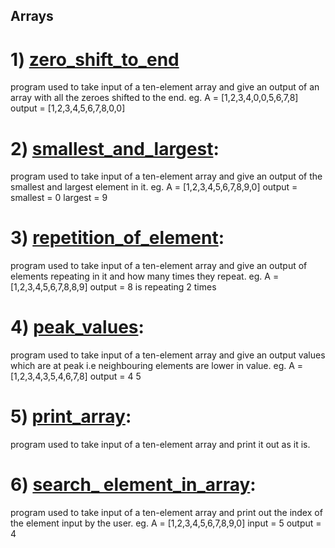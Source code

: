 ## Arrays
# 1) [zero_shift_to_end](https://github.com/MehulSaini/Arrays/blob/31c0e6c13b103f4127cf60a7417dd849a9a6685b/zero_shift_to_end.cpp)
program used to take input of a ten-element array and give an output of an array with all the zeroes shifted to the end.
eg. A = [1,2,3,4,0,0,5,6,7,8]
output = [1,2,3,4,5,6,7,8,0,0]

# 2) [smallest_and_largest](https://github.com/MehulSaini/Arrays/blob/dc3e532519ce2fac55d85fe5406946393fbdf45b/smallest_and_largest.cpp):
program used to take input of a ten-element array and give an output of the smallest and largest element in it.
eg. A = [1,2,3,4,5,6,7,8,9,0]
output = smallest = 0
largest = 9

# 3) [repetition_of_element](https://github.com/MehulSaini/Arrays/blob/4ba9c7995e57d31336d9690238353d7a3709319a/repetition_of_element.cpp):
program used to take input of a ten-element array and give an output of elements repeating in it and how many times they repeat.
eg. A = [1,2,3,4,5,6,7,8,8,9]
output = 8 is repeating 2 times

# 4) [peak_values](https://github.com/MehulSaini/Arrays/blob/f46d48c69baf62f94fba4a81959d39979ce99a8a/peak_values.cpp):
program used to take input of a ten-element array and give an output values which are at peak i.e neighbouring elements are lower in value.
eg. A = [1,2,3,4,3,5,4,6,7,8]
output = 4 5

# 5) [print_array](https://github.com/MehulSaini/Arrays/blob/6f3314baa8a85990bc1402842f198e722c6d8a8d/print_array.cpp):
program used to take input of a ten-element array and print it out as it is.

# 6) [search_ element_in_array](https://github.com/MehulSaini/Arrays/blob/bea7aef0483a00606f7cef98bcff0b751f29f0c7/search_element_in_array.cpp):
program used to take input of a ten-element array and print out the index of the element input by the user.
eg. A = [1,2,3,4,5,6,7,8,9,0]
input = 5
output = 4
